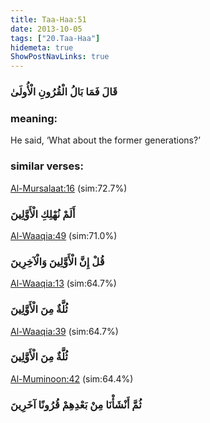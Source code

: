 ```yaml
---
title: Taa-Haa:51
date: 2013-10-05
tags: ["20.Taa-Haa"]
hidemeta: true 
ShowPostNavLinks: true 
---
```

### قَالَ فَمَا بَالُ الْقُرُونِ الْأُولَىٰ
### meaning: 
He said, ‘What about the former generations?’
### similar verses: 

[Al-Mursalaat:16](/77/16) (sim:72.7%)

### أَلَمْ نُهْلِكِ الْأَوَّلِينَ

[Al-Waaqia:49](/56/49) (sim:71.0%)

### قُلْ إِنَّ الْأَوَّلِينَ وَالْآخِرِينَ

[Al-Waaqia:13](/56/13) (sim:64.7%)

### ثُلَّةٌ مِنَ الْأَوَّلِينَ

[Al-Waaqia:39](/56/39) (sim:64.7%)

### ثُلَّةٌ مِنَ الْأَوَّلِينَ

[Al-Muminoon:42](/23/42) (sim:64.4%)

### ثُمَّ أَنْشَأْنَا مِنْ بَعْدِهِمْ قُرُونًا آخَرِينَ
